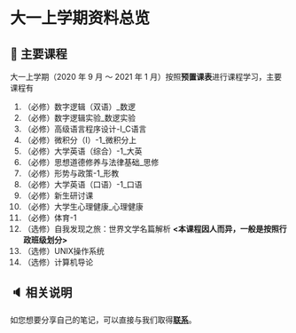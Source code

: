 # 大一上学期资料总览

## :book: 主要课程

大一上学期（2020 年 9 月 ～ 2021 年 1 月）按照**预置课表**进行课程学习，主要课程有

1. （必修）数字逻辑（双语）_数逻
2. （必修）数字逻辑实验_数逻实验
3. （必修）高级语言程序设计-Ⅰ_C语言
4. （必修）微积分（Ⅰ）-1_微积分上
5. （必修）大学英语（综合）-1_大英
6. （必修）思想道德修养与法律基础_思修
7. （必修）形势与政策-1_形教
8. （必修）大学英语（口语）-1_口语
9. （必修）新生研讨课
10. （必修）大学生心理健康_心理健康
11. （必修）体育-1
12. （选修）自我发现之旅：世界文学名篇解析 **<本课程因人而异，一般是按照行政班级划分>**
13. （选修）UNIX操作系统
14. （选修）计算机导论



## :speaker: 相关说明

如您想要分享自己的笔记，可以直接与我们取得[**联系**](KarryRenKai@outlook.com)。